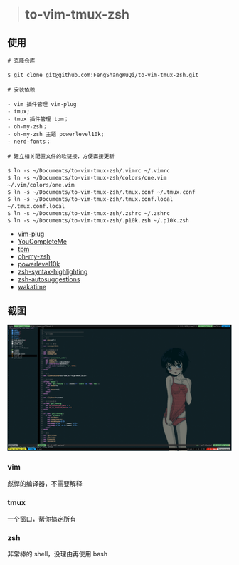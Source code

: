 > # to-vim-tmux-zsh

## 使用

```
# 克隆仓库

$ git clone git@github.com:FengShangWuQi/to-vim-tmux-zsh.git

# 安装依赖

- vim 插件管理 vim-plug
- tmux;
- tmux 插件管理 tpm；
- oh-my-zsh；
- oh-my-zsh 主题 powerlevel10k;
- nerd-fonts；

# 建立相关配置文件的软链接，方便直接更新

$ ln -s ~/Documents/to-vim-tmux-zsh/.vimrc ~/.vimrc
$ ln -s ~/Documents/to-vim-tmux-zsh/colors/one.vim ~/.vim/colors/one.vim
$ ln -s ~/Documents/to-vim-tmux-zsh/.tmux.conf ~/.tmux.conf
$ ln -s ~/Documents/to-vim-tmux-zsh/.tmux.conf.local ~/.tmux.conf.local
$ ln -s ~/Documents/to-vim-tmux-zsh/.zshrc ~/.zshrc
$ ln -s ~/Documents/to-vim-tmux-zsh/.p10k.zsh ~/.p10k.zsh
```

- [vim-plug](https://github.com/junegunn/vim-plug)
- [YouCompleteMe](https://github.com/ycm-core/YouCompleteMe)
- [tpm](https://github.com/tmux-plugins/tpm)
- [oh-my-zsh](https://ohmyz.sh/)
- [powerlevel10k](https://github.com/romkatv/powerlevel10k)
- [zsh-syntax-highlighting](https://github.com/zsh-users/zsh-syntax-highlighting/blob/master/INSTALL.md)
- [zsh-autosuggestions](https://github.com/zsh-users/zsh-autosuggestions/blob/master/INSTALL.md)
- [wakatime](https://wakatime.com/)

## 截图

![screenshot](./images/screenshot.png)

### vim

彪悍的编译器，不需要解释

### tmux

一个窗口，帮你搞定所有

### zsh

非常棒的 shell，没理由再使用 bash
